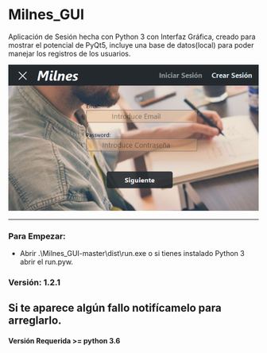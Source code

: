 # Milnes_GUI
Aplicación de Sesión hecha con Python 3 con Interfaz Gráfica, creado para mostrar el potencial de PyQt5, incluye una base de datos(local) para poder manejar los registros de los usuarios.

![Ejemplo1](ejm1.png)
***

### Para Empezar:
- Abrir .\Milnes_GUI-master\dist\run.exe o si tienes instalado Python 3 abrir el run.pyw.
 ### Versión: 1.2.1

## Si te aparece algún fallo notifícamelo para arreglarlo.
#### Versión Requerida >= python 3.6
